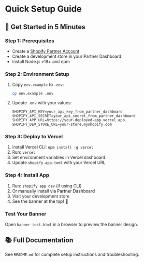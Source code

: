 # Quick Setup Guide

## 🚀 Get Started in 5 Minutes

### Step 1: Prerequisites
- Create a [Shopify Partner Account](https://partners.shopify.com/signup)
- Create a development store in your Partner Dashboard
- Install Node.js v18+ and npm

### Step 2: Environment Setup
1. Copy `env.example` to `.env`:
   ```bash
   cp env.example .env
   ```

2. Update `.env` with your values:
   ```env
   SHOPIFY_API_KEY=your_api_key_from_partner_dashboard
   SHOPIFY_API_SECRET=your_api_secret_from_partner_dashboard
   SHOPIFY_APP_URL=https://your-deployed-app.vercel.app
   SHOPIFY_DEV_STORE_URL=your-store.myshopify.com
   ```

### Step 3: Deploy to Vercel
1. Install Vercel CLI: `npm install -g vercel`
2. Run: `vercel`
3. Set environment variables in Vercel dashboard
4. Update `shopify.app.toml` with your Vercel URL

### Step 4: Install App
1. Run: `shopify app dev` (if using CLI)
2. Or manually install via Partner Dashboard
3. Visit your development store
4. See the banner at the top! 🎉

### Test Your Banner
Open `banner-test.html` in a browser to preview the banner design.

## 📚 Full Documentation
See `README.md` for complete setup instructions and troubleshooting. 